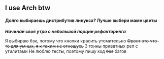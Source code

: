 ## I use Arch btw
#### Долго выбираешь дистрибутив линукса? Лучше выбери маме цветы

***Начинай своё утро с небольшой порции рефакторинга***

Я выбираю бэк, потому что кнопки красить утомительно
~~Фронт это что-то для умных, я к таким не отношусь~~
3 тонны приватных реп с утилитами
Не люблю тесты, поэтому пишу код ~~без~~ багов 
